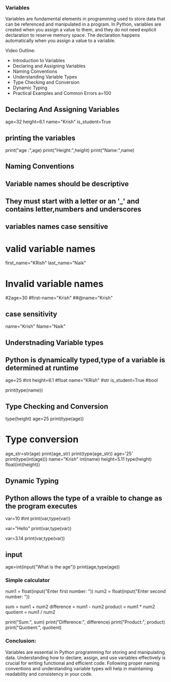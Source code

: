 ### Variables
Variables are fundamental elements in programming used to store data that can be referenced and manipulated in a program. In Python, variables are created when you assign a value to them, and they do not need explicit declaration to reserve memory space. The declaration happens automatically when you assign a value to a variable.

Video Outline:
- Introduction to Variables
- Declaring and Assigning Variables
- Naming Conventions
- Understanding Variable Types
- Type Checking and Conversion
- Dynamic Typing
- Practical Examples and Common Errors
a=100

## Declaring And Assigning Variables
age=32
height=6.1
name="Krish"
is_student=True

## printing the variables
print("age :",age)
print("Height:",height)
print("Name:",name)
## Naming Conventions
## Variable names should be descriptive
## They must start with a letter or an '_' and contains letter,numbers and underscores
## variables names case sensitive


# valid variable names
first_name="KRish"
last_name="Naik"

# Invalid variable names
#2age=30
#first-name="Krish"
##@name="Krish"

## case sensitivity
name="Krish"
Name="Naik"


## Understnading Variable types
## Python is dynamically typed,type of a variable is determined at runtime
age=25 #int
height=6.1 #float
name="KRish" #str
is_student=True #bool

print(type(name))

## Type Checking and Conversion
type(height)
age=25
print(type(age))

# Type conversion
age_str=str(age)
print(age_str)
print(type(age_str))
age='25'
print(type(int(age)))
name="Krish"
int(name)
height=5.11
type(height)
float(int(height))
## Dynamic Typing
## Python allows the type of a vraible to change as the program executes
var=10 #int
print(var,type(var))

var="Hello"
print(var,type(var))

var=3.14
print(var,type(var))


## input

age=int(input("What is the age"))
print(age,type(age))

### Simple calculator
num1 = float(input("Enter first number: "))
num2 = float(input("Enter second number: "))

sum = num1 + num2
difference = num1 - num2
product = num1 * num2
quotient = num1 / num2

print("Sum:", sum)
print("Difference:", difference)
print("Product:", product)
print("Quotient:", quotient)




### Conclusion:
Variables are essential in Python programming for storing and manipulating data. Understanding how to declare, assign, and use variables effectively is crucial for writing functional and efficient code. Following proper naming conventions and understanding variable types will help in maintaining readability and consistency in your code.
